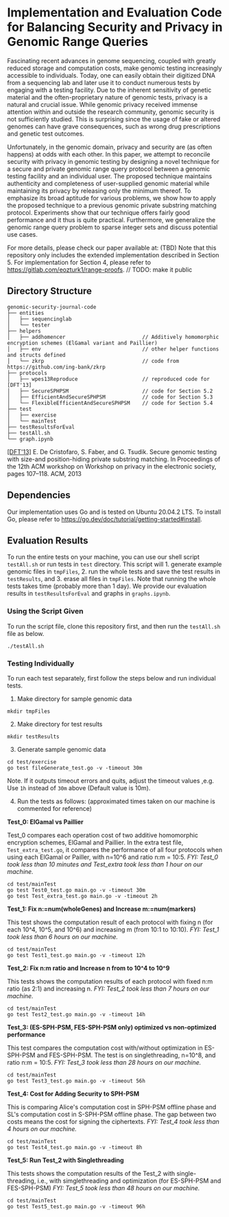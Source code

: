 # Implementation and Evaluation Code for Balancing Security and Privacy in Genomic Range Queries

Fascinating recent advances in genome sequencing, coupled with greatly reduced storage and computation costs, make genomic
testing increasingly accessible to individuals. Today, one can easily obtain their digitized DNA from a sequencing lab and later use it to
conduct numerous tests by engaging with a testing facility. Due to the inherent sensitivity of genetic material and the often-proprietary
nature of genomic tests, privacy is a natural and crucial issue. While genomic privacy received immense attention within and outside
the research community, genomic security is not sufficiently studied. This is surprising since the usage of fake or altered genomes can
have grave consequences, such as wrong drug prescriptions and genetic test outcomes.

Unfortunately, in the genomic domain, privacy and security are (as often happens) at odds with each other. In this paper, we attempt
to reconcile security with privacy in genomic testing by designing a novel technique for a secure and private genomic range query
protocol between a genomic testing facility and an individual user. The proposed technique maintains authenticity and completeness of
user-supplied genomic material while maintaining its privacy by releasing only the minimum thereof. To emphasize its broad aptitude
for various problems, we show how to apply the proposed technique to a previous genomic private substring matching protocol.
Experiments show that our technique offers fairly good performance and it thus is quite practical. Furthermore, we generalize the
genomic range query problem to sparse integer sets and discuss potential use cases.

For more details, please check our paper available at: (TBD)
Note that this repository only includes the extended implementation described in Section 5. 
For implementation for Section 4, please refer to https://gitlab.com/eozturk1/range-proofs. // TODO: make it public

## Directory Structure
```
genomic-security-journal-code
├── entities
│   ├── sequencinglab
│   └── tester
├── helpers
│   ├── addhomencer                         // Additively homomorphic encryption schemes (ElGamal variant and Paillier)
│   ├── env                                 // other helper functions and structs defined
│   └── zkrp                                // code from https://github.com/ing-bank/zkrp
├── protocols
│   ├── wpes13Reproduce                     // reproduced code for [DFT'13]
│   ├── SecureSPHPSM                        // code for Section 5.2
│   ├── EfficientAndSecureSPHPSM            // code for Section 5.3
│   └── FlexibleEfficientAndSecureSPHPSM    // code for Section 5.4
├── test
│   ├── exercise
│   └── mainTest
├── testResultsForEval
├── testAll.sh
└── graph.ipynb
```
[[DFT'13]](https://dl.acm.org/doi/10.1145/2517840.2517849) E. De Cristofaro, S. Faber, and G. Tsudik. Secure genomic testing with size-and position-hiding private substring matching. In Proceedings of the 12th ACM workshop on Workshop on privacy in the electronic society, pages 107–118. ACM, 2013

## Dependencies

Our implementation uses Go and is tested on Ubuntu 20.04.2 LTS. To install Go, please refer to https://go.dev/doc/tutorial/getting-started#install.

## Evaluation Results

To run the entire tests on your machine, you can use our shell script `testAll.sh` or run tests in `test` directory.
This script will 1. generate example genomic files in `tmpFiles`, 2. run the whole tests and save the test results in `testResults`, and 3. erase all files in `tmpFiles`.
Note that running the whole tests takes time (probably more than 1 day).
We provide our evaluation results in `testResultsForEval` and graphs in `graphs.ipynb`. 

### Using the Script Given

To run the script file, clone this repository first, and then run the `testAll.sh` file as below.
```
./testAll.sh
```

### Testing Individually

To run each test separately, first follow the steps below and run individual tests.

1. Make directory for sample genomic data
```
mkdir tmpFiles
```

2. Make directory for test results
```
mkdir testResults
```

3. Generate sample genomic data
```
cd test/exercise
go test fileGenerate_test.go -v -timeout 30m 
```
Note. If it outputs timeout errors and quits, adjust the timeout values ,e.g. Use `1h` instead of `30m` above (Default value is 10m).

4. Run the tests as follows: (approximated times taken on our machine is commented for reference)

**Test_0: ElGamal vs Paillier**

Test_0 compares each operation cost of two additive homomorphic encryption schemes, ElGamal and Paillier.
In the extra test file, `Test_extra_test.go`, it compares the performance of all four protocols when using each ElGamal or Pailler, with n=10^6 and ratio n:m = 10:5.
*FYI: Test_0 took less than 10 minutes and Test_extra took less than 1 hour on our machine.*
```
cd test/mainTest
go test Test0_test.go main.go -v -timeout 30m 
go test Test_extra_test.go main.go -v -timeout 2h 
```

**Test_1: Fix n:=num(wholeGenes) and Increase m:=num(markers)**

This test shows the computation result of each protocol with fixing n (for each 10^4, 10^5, and 10^6) and increasing m (from 10:1 to 10:10).
*FYI: Test_1 took less than 6 hours on our machine.*
```
cd test/mainTest
go test Test1_test.go main.go -v -timeout 12h
```

**Test_2: Fix n:m ratio and Increase n from to 10^4 to 10^9**

This tests shows the computation results of each protocol with fixed n:m ratio (as 2:1) and increasing n.
*FYI: Test_2 took less than 7 hours on our machine.*
```
cd test/mainTest
go test Test2_test.go main.go -v -timeout 14h
```

**Test_3: (ES-SPH-PSM, FES-SPH-PSM only) optimized vs non-optimized performance**

This test compares the computation cost with/without optimization in ES-SPH-PSM and FES-SPH-PSM. The test is on singlethreading, n=10^8, and ratio n:m = 10:5.
*FYI: Test_3 took less than 28 hours on our machine.*
```
cd test/mainTest
go test Test3_test.go main.go -v -timeout 56h
```

**Test_4: Cost for Adding Security to SPH-PSM**

This is comparing Alice's computation cost in SPH-PSM offline phase and SL's computation cost in S-SPH-PSM offline phase. The gap between two costs means the cost for signing the ciphertexts.
*FYI: Test_4 took less than 4 hours on our machine.*
```
cd test/mainTest
go test Test4_test.go main.go -v -timeout 8h
```

**Test_5: Run Test_2 with Singlethreading**

This tests shows the computation results of the Test_2 with single-threading, i.e., with simglethreading and optimization (for ES-SPH-PSM and FES-SPH-PSM)
*FYI: Test_5 took less than 48 hours on our machine.*
```
cd test/mainTest
go test Test5_test.go main.go -v -timeout 96h
```